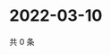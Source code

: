 # 2022-03-10

共 0 条

<!-- BEGIN WEIBO -->
<!-- 最后更新时间 Thu Mar 10 2022 09:02:19 GMT+0800 (China Standard Time) -->

<!-- END WEIBO -->
